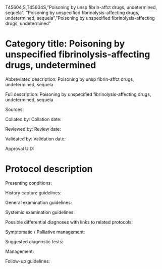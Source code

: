 T45604,S,T45604S,"Poisoning by unsp fibrin-affct drugs, undetermined, sequela", "Poisoning by unspecified fibrinolysis-affecting drugs, undetermined, sequela","Poisoning by unspecified fibrinolysis-affecting drugs, undetermined"
# Category title: Poisoning by unspecified fibrinolysis-affecting drugs, undetermined

Abbreviated description: Poisoning by unsp fibrin-affct drugs, undetermined, sequela

Full description: Poisoning by unspecified fibrinolysis-affecting drugs, undetermined, sequela

Sources:

Collated by:
Collation date:

Reviewed by:
Review date:

Validated by:
Validation date:

Approval UID:

# Protocol description

Presenting conditions:

History capture guidelines:

General examination guidelines:

Systemic examination guidelines:

Possible differential diagnoses with links to related protocols:

Symptomatic / Palliative management:

Suggested diagnostic tests:

Management:

Follow-up guidelines:
